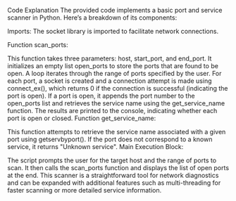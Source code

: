 Code Explanation
The provided code implements a basic port and service scanner in Python. Here’s a breakdown of its components:

Imports: The socket library is imported to facilitate network connections.

Function scan_ports:

This function takes three parameters: host, start_port, and end_port.
It initializes an empty list open_ports to store the ports that are found to be open.
A loop iterates through the range of ports specified by the user. For each port, a socket is created and a connection attempt is made using connect_ex(), which returns 0 if the connection is successful (indicating the port is open).
If a port is open, it appends the port number to the open_ports list and retrieves the service name using the get_service_name function.
The results are printed to the console, indicating whether each port is open or closed.
Function get_service_name:

This function attempts to retrieve the service name associated with a given port using getservbyport(). If the port does not correspond to a known service, it returns "Unknown service".
Main Execution Block:

The script prompts the user for the target host and the range of ports to scan.
It then calls the scan_ports function and displays the list of open ports at the end.
This scanner is a straightforward tool for network diagnostics and can be expanded with additional features such as multi-threading for faster scanning or more detailed service information.
